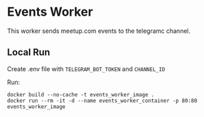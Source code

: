 # Events Worker
This worker sends meetup.com events to the telegramc channel.

## Local Run
Create .env file with
`TELEGRAM_BOT_TOKEN` and `CHANNEL_ID`

Run:
```
docker build --no-cache -t events_worker_image .
docker run --rm -it -d --name events_worker_container -p 80:80 events_worker_image
```